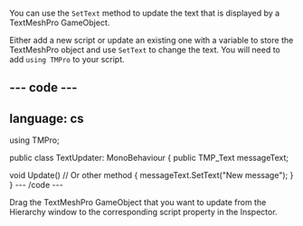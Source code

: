 You can use the `SetText` method to update the text that is displayed by a TextMeshPro GameObject.

Either add a new script or update an existing one with a variable to store the TextMeshPro object and use `SetText` to change the text. You will need to add `using TMPro` to your script. 

--- code ---
---
language: cs
---
using TMPro;

public class TextUpdater: MonoBehaviour
{
  public TMP_Text messageText;

  void Update() // Or other method
  {
    messageText.SetText("New message");
  }
}
--- /code ---


Drag the TextMeshPro GameObject that you want to update from the Hierarchy window to the corresponding script property in the Inspector. 


